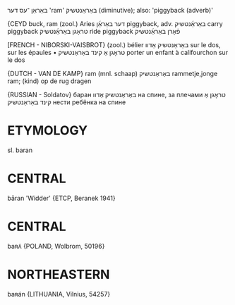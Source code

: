 באַראַן
־עס
דער
'ram'
באַראַנטשיק 
(diminutive); also: 'piggyback (adverb)'

{CEYD
buck, ram (zool.)
Aries דער באַראַ֜ן
piggyback, adv. באַראַ֜נטשיק
carry piggyback טראָגן באַראַ֜נטשיק
ride piggyback פֿאָרן באַראַ֜נטשיק

[FRENCH - NIBORSKI-VAISBROT}
(zool.) bélier
באַראַנטשיק אַדוו	 sur le dos, sur les épaules
• טראָגן אַ קינד באַראַנטשיק	 porter un enfant à califourchon sur le dos

{DUTCH - VAN DE KAMP}
ram (mnl. schaap)
באַראַנטשיק
rammetje,jonge ram; (kind) op de rug dragen

{RUSSIAN - Soldatov}
баран
באַראַנטשיק  אַדוו
на спине, за плечами
טראָגן אַ קינד באַראַנטשיק
нести ребёнка на спине

ETYMOLOGY
===========
sl. baran

CENTRAL
========

bāran 'Widder' {ETCP, Beranek 1941}

CENTRAL
========

baʀʌ̃ {POLAND, Wolbrom, 50196}

NORTHEASTERN
==============

baʀán {LITHUANIA, Vilnius, 54257}
